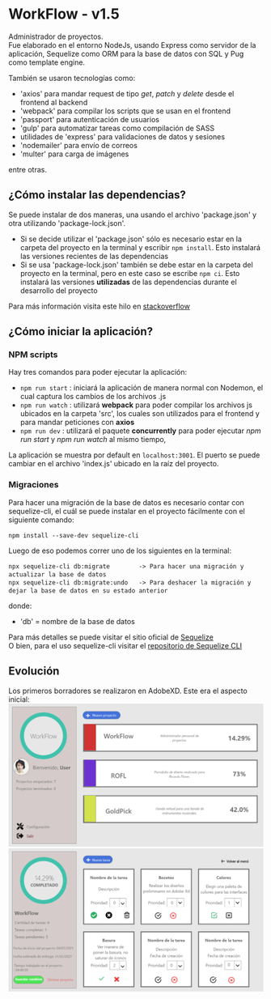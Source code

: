 # WorkFlow - v1.5
Administrador de proyectos.<br>
Fue elaborado en el entorno NodeJs, usando Express como servidor de la aplicación, Sequelize como ORM para la base de datos con SQL y Pug como template engine.

También se usaron tecnologías como:
- 'axios' para mandar request de tipo *get*, *patch* y *delete* desde el frontend al backend
- 'webpack' para compilar los scripts que se usan en el frontend
- 'passport' para autenticación de usuarios
- 'gulp' para automatizar tareas como compilación de SASS
- utilidades de 'express' para validaciones de datos y sesiones
- 'nodemailer' para envío de correos
- 'multer' para carga de imágenes

entre otras.

## ¿Cómo instalar las dependencias?
Se puede instalar de dos maneras, una usando el archivo 'package.json' y otra utilizando 'package-lock.json'.
- Si se decide utilizar el 'package.json' sólo es necesario estar en la carpeta del proyecto en la terminal y escribir `npm install`. Esto instalará las versiones recientes de las dependencias
- Si se usa 'package-lock.json' también se debe estar en la carpeta del proyecto en la terminal, pero en este caso se escribe `npm ci`. Esto instalará las versiones **utilizadas** de las dependencias durante el desarrollo del proyecto

Para más información visita este hilo en [stackoverflow](https://stackoverflow.com/questions/44206782/do-i-commit-the-package-lock-json-file-created-by-npm-5?rq=1)
  
## ¿Cómo iniciar la aplicación?
### NPM scripts
  Hay tres comandos para poder ejecutar la aplicación:
  - `npm run start` : iniciará la aplicación de manera normal con Nodemon, el cual captura los cambios de los archivos .js
  - `npm run watch` : utilizará **webpack** para poder compilar los archivos js ubicados en la carpeta 'src', los cuales son utilizados para el frontend y para mandar peticiones con **axios**
  - `npm run dev` : utilizará el paquete **concurrently** para poder ejecutar *npm run start* y *npm run watch* al mismo tiempo, 

La aplicación se muestra por default en `localhost:3001`. El puerto se puede cambiar en el archivo 'index.js' ubicado en la raíz del proyecto.
  
### Migraciones
  Para hacer una migración de la base de datos es necesario contar con sequelize-cli, el cuál se puede instalar en el proyecto fácilmente con el siguiente comando:
  ````
  npm install --save-dev sequelize-cli
  ````
  Luego de eso podemos correr uno de los siguientes en la terminal:
  ````
  npx sequelize-cli db:migrate        -> Para hacer una migración y actualizar la base de datos
  npx sequelize-cli db:migrate:undo   -> Para deshacer la migración y dejar la base de datos en su estado anterior
  ````
  donde:
  - 'db' = nombre de la base de datos
  
  Para más detalles se puede visitar el sitio oficial de [Sequelize](https://sequelize.org/)<br>
  O bien, para el uso sequelize-cli visitar el [repositorio de Sequelize CLI](https://github.com/sequelize/cli)

## Evolución
Los primeros borradores se realizaron en AdobeXD. Este era el aspecto inicial:
<img src="workflow-proyectos-firstdraft.png" alt="Borrador de proyectos">
<img src="workflow-tareas-firstdraft.png" alt="Borrador de tareas">
